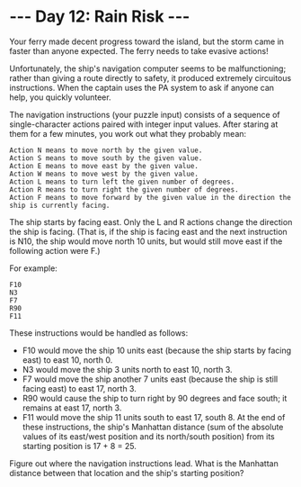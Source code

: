 # --- Day 12: Rain Risk ---
Your ferry made decent progress toward the island, but the storm came in faster
than anyone expected. The ferry needs to take evasive actions!

Unfortunately, the ship's navigation computer seems to be malfunctioning;
rather than giving a route directly to safety, it produced extremely circuitous
instructions. When the captain uses the PA system to ask if anyone can help,
you quickly volunteer.

The navigation instructions (your puzzle input) consists of a sequence of
single-character actions paired with integer input values. After staring at
them for a few minutes, you work out what they probably mean:

```
Action N means to move north by the given value.
Action S means to move south by the given value.
Action E means to move east by the given value.
Action W means to move west by the given value.
Action L means to turn left the given number of degrees.
Action R means to turn right the given number of degrees.
Action F means to move forward by the given value in the direction the ship is currently facing.
```
The ship starts by facing east. Only the L and R actions change the direction
the ship is facing. (That is, if the ship is facing east and the next
instruction is N10, the ship would move north 10 units, but would still
move east if the following action were F.)

For example:

```
F10
N3
F7
R90
F11
```
These instructions would be handled as follows:

- F10 would move the ship 10 units east (because the ship starts by facing east) to east 10, north 0.
- N3 would move the ship 3 units north to east 10, north 3.
- F7 would move the ship another 7 units east (because the ship is still facing east) to east 17, north 3.
- R90 would cause the ship to turn right by 90 degrees and face south; it remains at east 17, north 3.
- F11 would move the ship 11 units south to east 17, south 8.
At the end of these instructions, the ship's Manhattan distance (sum of the
absolute values of its east/west position and its north/south position)
from its starting position is 17 + 8 = 25.

Figure out where the navigation instructions lead. What is the Manhattan
distance between that location and the ship's starting position?


